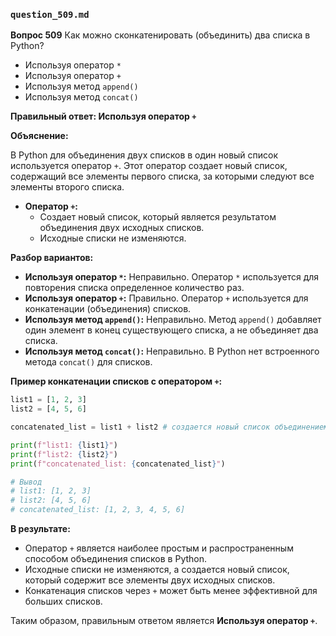 ### `question_509.md`

**Вопрос 509** Как можно сконкатенировать (объединить) два списка в Python?

-   Используя оператор `*`
-   Используя оператор `+`
-   Используя метод `append()`
-   Используя метод `concat()`

**Правильный ответ: Используя оператор `+`**

**Объяснение:**

В Python для объединения двух списков в один новый список используется оператор `+`. Этот оператор создает новый список, содержащий все элементы первого списка, за которыми следуют все элементы второго списка.

*   **Оператор `+`:**
    *   Создает новый список, который является результатом объединения двух исходных списков.
    *   Исходные списки не изменяются.

**Разбор вариантов:**
*   **Используя оператор `*`:** Неправильно. Оператор `*` используется для повторения списка определенное количество раз.
*   **Используя оператор `+`:** Правильно. Оператор `+` используется для конкатенации (объединения) списков.
*   **Используя метод `append()`:** Неправильно. Метод `append()` добавляет один элемент в конец существующего списка, а не объединяет два списка.
*   **Используя метод `concat()`:** Неправильно. В Python нет встроенного метода `concat()` для списков.

**Пример конкатенации списков с оператором `+`:**

```python
list1 = [1, 2, 3]
list2 = [4, 5, 6]

concatenated_list = list1 + list2 # создается новый список объединением двух других

print(f"list1: {list1}")
print(f"list2: {list2}")
print(f"concatenated_list: {concatenated_list}")

# Вывод
# list1: [1, 2, 3]
# list2: [4, 5, 6]
# concatenated_list: [1, 2, 3, 4, 5, 6]
```

**В результате:**
*   Оператор `+` является наиболее простым и распространенным способом объединения списков в Python.
*   Исходные списки не изменяются, а создается новый список, который содержит все элементы двух исходных списков.
*   Конкатенация списков через `+` может быть менее эффективной для больших списков.

Таким образом, правильным ответом является **Используя оператор `+`**.
